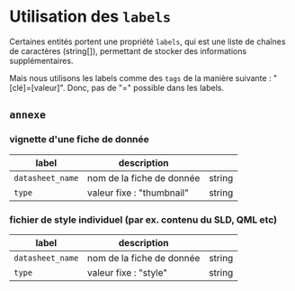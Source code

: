 # Utilisation des `labels`

Certaines entités portent une propriété `labels`, qui est une liste de chaînes de caractères (string[]), permettant de stocker des informations supplémentaires.

Mais nous utilisons les labels comme des `tags` de la manière suivante : "[clé]=[valeur]". Donc, pas de "=" possible dans les labels.

## `annexe`

### vignette d'une fiche de donnée

| label            | description               |        |
| ---------------- | ------------------------- | ------ |
| `datasheet_name` | nom de la fiche de donnée | string |
| `type`           | valeur fixe : "thumbnail" | string |

### fichier de style individuel (par ex. contenu du SLD, QML etc)

| label            | description               |        |
| ---------------- | ------------------------- | ------ |
| `datasheet_name` | nom de la fiche de donnée | string |
| `type`           | valeur fixe : "style"     | string |
